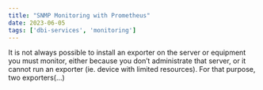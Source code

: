 ```yaml
---
title: "SNMP Monitoring with Prometheus"
date: 2023-06-05
tags: ['dbi-services', 'monitoring']
---
```

It is not always possible to install an exporter on the server or equipment you must monitor, either because you don’t administrate that server, or it cannot run an exporter (ie. device with limited resources). For that purpose, two exporters(…)